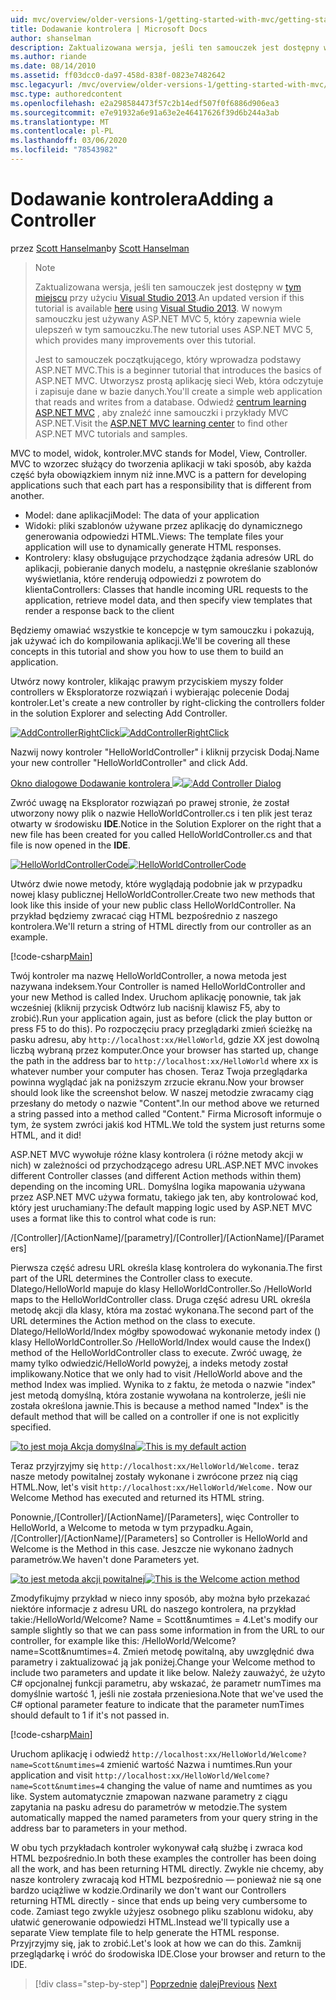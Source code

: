 ```yaml
---
uid: mvc/overview/older-versions-1/getting-started-with-mvc/getting-started-with-mvc-part2
title: Dodawanie kontrolera | Microsoft Docs
author: shanselman
description: Zaktualizowana wersja, jeśli ten samouczek jest dostępny w tym miejscu przy użyciu Visual Studio 2013. W nowym samouczku jest używany ASP.NET MVC 5, który zapewnia wiele ulepszeń w porównaniu do t...
ms.author: riande
ms.date: 08/14/2010
ms.assetid: ff03dcc0-da97-458d-838f-0823e7482642
msc.legacyurl: /mvc/overview/older-versions-1/getting-started-with-mvc/getting-started-with-mvc-part2
msc.type: authoredcontent
ms.openlocfilehash: e2a298584473f57c2b14edf507f0f6886d906ea3
ms.sourcegitcommit: e7e91932a6e91a63e2e46417626f39d6b244a3ab
ms.translationtype: MT
ms.contentlocale: pl-PL
ms.lasthandoff: 03/06/2020
ms.locfileid: "78543982"
---
```

# <a name="adding-a-controller"></a><span data-ttu-id="841f4-104">Dodawanie kontrolera</span><span class="sxs-lookup"><span data-stu-id="841f4-104">Adding a Controller</span></span>

<span data-ttu-id="841f4-105">przez [Scott Hanselman](https://github.com/shanselman)</span><span class="sxs-lookup"><span data-stu-id="841f4-105">by [Scott Hanselman](https://github.com/shanselman)</span></span>

> > [!NOTE]
> > <span data-ttu-id="841f4-106">Zaktualizowana wersja, jeśli ten samouczek jest dostępny w [tym miejscu](../../getting-started/introduction/getting-started.md) przy użyciu [Visual Studio 2013](https://my.visualstudio.com/Downloads?q=visual%20studio%202013).</span><span class="sxs-lookup"><span data-stu-id="841f4-106">An updated version if this tutorial is available [here](../../getting-started/introduction/getting-started.md) using [Visual Studio 2013](https://my.visualstudio.com/Downloads?q=visual%20studio%202013).</span></span> <span data-ttu-id="841f4-107">W nowym samouczku jest używany ASP.NET MVC 5, który zapewnia wiele ulepszeń w tym samouczku.</span><span class="sxs-lookup"><span data-stu-id="841f4-107">The new tutorial uses ASP.NET MVC 5, which provides many improvements over this tutorial.</span></span>
>
>
> <span data-ttu-id="841f4-108">Jest to samouczek początkującego, który wprowadza podstawy ASP.NET MVC.</span><span class="sxs-lookup"><span data-stu-id="841f4-108">This is a beginner tutorial that introduces the basics of ASP.NET MVC.</span></span> <span data-ttu-id="841f4-109">Utworzysz prostą aplikację sieci Web, która odczytuje i zapisuje dane w bazie danych.</span><span class="sxs-lookup"><span data-stu-id="841f4-109">You'll create a simple web application that reads and writes from a database.</span></span> <span data-ttu-id="841f4-110">Odwiedź [centrum learning ASP.NET MVC](../../../index.md) , aby znaleźć inne samouczki i przykłady MVC ASP.NET.</span><span class="sxs-lookup"><span data-stu-id="841f4-110">Visit the [ASP.NET MVC learning center](../../../index.md) to find other ASP.NET MVC tutorials and samples.</span></span>

<span data-ttu-id="841f4-111">MVC to model, widok, kontroler.</span><span class="sxs-lookup"><span data-stu-id="841f4-111">MVC stands for Model, View, Controller.</span></span> <span data-ttu-id="841f4-112">MVC to wzorzec służący do tworzenia aplikacji w taki sposób, aby każda część była obowiązkiem innym niż inne.</span><span class="sxs-lookup"><span data-stu-id="841f4-112">MVC is a pattern for developing applications such that each part has a responsibility that is different from another.</span></span>

- <span data-ttu-id="841f4-113">Model: dane aplikacji</span><span class="sxs-lookup"><span data-stu-id="841f4-113">Model: The data of your application</span></span>
- <span data-ttu-id="841f4-114">Widoki: pliki szablonów używane przez aplikację do dynamicznego generowania odpowiedzi HTML.</span><span class="sxs-lookup"><span data-stu-id="841f4-114">Views: The template files your application will use to dynamically generate HTML responses.</span></span>
- <span data-ttu-id="841f4-115">Kontrolery: klasy obsługujące przychodzące żądania adresów URL do aplikacji, pobieranie danych modelu, a następnie określanie szablonów wyświetlania, które renderują odpowiedzi z powrotem do klienta</span><span class="sxs-lookup"><span data-stu-id="841f4-115">Controllers: Classes that handle incoming URL requests to the application, retrieve model data, and then specify view templates that render a response back to the client</span></span>

<span data-ttu-id="841f4-116">Będziemy omawiać wszystkie te koncepcje w tym samouczku i pokazują, jak używać ich do kompilowania aplikacji.</span><span class="sxs-lookup"><span data-stu-id="841f4-116">We'll be covering all these concepts in this tutorial and show you how to use them to build an application.</span></span>

<span data-ttu-id="841f4-117">Utwórz nowy kontroler, klikając prawym przyciskiem myszy folder controllers w Eksploratorze rozwiązań i wybierając polecenie Dodaj kontroler.</span><span class="sxs-lookup"><span data-stu-id="841f4-117">Let's create a new controller by right-clicking the controllers folder in the solution Explorer and selecting Add Controller.</span></span>

<span data-ttu-id="841f4-118">[![AddControllerRightClick](getting-started-with-mvc-part2/_static/image2.png)](getting-started-with-mvc-part2/_static/image1.png)</span><span class="sxs-lookup"><span data-stu-id="841f4-118">[![AddControllerRightClick](getting-started-with-mvc-part2/_static/image2.png)](getting-started-with-mvc-part2/_static/image1.png)</span></span>

<span data-ttu-id="841f4-119">Nazwij nowy kontroler "HelloWorldController" i kliknij przycisk Dodaj.</span><span class="sxs-lookup"><span data-stu-id="841f4-119">Name your new controller "HelloWorldController" and click Add.</span></span>

<span data-ttu-id="841f4-120">[Okno dialogowe Dodawanie kontrolera ![](getting-started-with-mvc-part2/_static/image4.png)](getting-started-with-mvc-part2/_static/image3.png)</span><span class="sxs-lookup"><span data-stu-id="841f4-120">[![Add Controller Dialog](getting-started-with-mvc-part2/_static/image4.png)](getting-started-with-mvc-part2/_static/image3.png)</span></span>

<span data-ttu-id="841f4-121">Zwróć uwagę na Eksplorator rozwiązań po prawej stronie, że został utworzony nowy plik o nazwie HelloWorldController.cs i ten plik jest teraz otwarty w środowisku **IDE**.</span><span class="sxs-lookup"><span data-stu-id="841f4-121">Notice in the Solution Explorer on the right that a new file has been created for you called HelloWorldController.cs and that file is now opened in the **IDE**.</span></span>

<span data-ttu-id="841f4-122">[![HelloWorldControllerCode](getting-started-with-mvc-part2/_static/image6.png)](getting-started-with-mvc-part2/_static/image5.png)</span><span class="sxs-lookup"><span data-stu-id="841f4-122">[![HelloWorldControllerCode](getting-started-with-mvc-part2/_static/image6.png)](getting-started-with-mvc-part2/_static/image5.png)</span></span>

<span data-ttu-id="841f4-123">Utwórz dwie nowe metody, które wyglądają podobnie jak w przypadku nowej klasy publicznej HelloWorldController.</span><span class="sxs-lookup"><span data-stu-id="841f4-123">Create two new methods that look like this inside of your new public class HelloWorldController.</span></span> <span data-ttu-id="841f4-124">Na przykład będziemy zwracać ciąg HTML bezpośrednio z naszego kontrolera.</span><span class="sxs-lookup"><span data-stu-id="841f4-124">We'll return a string of HTML directly from our controller as an example.</span></span>

[!code-csharp[Main](getting-started-with-mvc-part2/samples/sample1.cs)]

<span data-ttu-id="841f4-125">Twój kontroler ma nazwę HelloWorldController, a nowa metoda jest nazywana indeksem.</span><span class="sxs-lookup"><span data-stu-id="841f4-125">Your Controller is named HelloWorldController and your new Method is called Index.</span></span> <span data-ttu-id="841f4-126">Uruchom aplikację ponownie, tak jak wcześniej (kliknij przycisk Odtwórz lub naciśnij klawisz F5, aby to zrobić).</span><span class="sxs-lookup"><span data-stu-id="841f4-126">Run your application again, just as before (click the play button or press F5 to do this).</span></span> <span data-ttu-id="841f4-127">Po rozpoczęciu pracy przeglądarki zmień ścieżkę na pasku adresu, aby `http://localhost:xx/HelloWorld`, gdzie XX jest dowolną liczbą wybraną przez komputer.</span><span class="sxs-lookup"><span data-stu-id="841f4-127">Once your browser has started up, change the path in the address bar to `http://localhost:xx/HelloWorld` where xx is whatever number your computer has chosen.</span></span> <span data-ttu-id="841f4-128">Teraz Twoja przeglądarka powinna wyglądać jak na poniższym zrzucie ekranu.</span><span class="sxs-lookup"><span data-stu-id="841f4-128">Now your browser should look like the screenshot below.</span></span> <span data-ttu-id="841f4-129">W naszej metodzie zwracamy ciąg przesłany do metody o nazwie "Content".</span><span class="sxs-lookup"><span data-stu-id="841f4-129">In our method above we returned a string passed into a method called "Content."</span></span> <span data-ttu-id="841f4-130">Firma Microsoft informuje o tym, że system zwróci jakiś kod HTML.</span><span class="sxs-lookup"><span data-stu-id="841f4-130">We told the system just returns some HTML, and it did!</span></span>

<span data-ttu-id="841f4-131">ASP.NET MVC wywołuje różne klasy kontrolera (i różne metody akcji w nich) w zależności od przychodzącego adresu URL.</span><span class="sxs-lookup"><span data-stu-id="841f4-131">ASP.NET MVC invokes different Controller classes (and different Action methods within them) depending on the incoming URL.</span></span> <span data-ttu-id="841f4-132">Domyślna logika mapowania używana przez ASP.NET MVC używa formatu, takiego jak ten, aby kontrolować kod, który jest uruchamiany:</span><span class="sxs-lookup"><span data-stu-id="841f4-132">The default mapping logic used by ASP.NET MVC uses a format like this to control what code is run:</span></span>

<span data-ttu-id="841f4-133">/[Controller]/[ActionName]/[parametry]</span><span class="sxs-lookup"><span data-stu-id="841f4-133">/[Controller]/[ActionName]/[Parameters]</span></span>

<span data-ttu-id="841f4-134">Pierwsza część adresu URL określa klasę kontrolera do wykonania.</span><span class="sxs-lookup"><span data-stu-id="841f4-134">The first part of the URL determines the Controller class to execute.</span></span> <span data-ttu-id="841f4-135">Dlatego/HelloWorld mapuje do klasy HelloWorldController.</span><span class="sxs-lookup"><span data-stu-id="841f4-135">So /HelloWorld maps to the HelloWorldController class.</span></span> <span data-ttu-id="841f4-136">Druga część adresu URL określa metodę akcji dla klasy, która ma zostać wykonana.</span><span class="sxs-lookup"><span data-stu-id="841f4-136">The second part of the URL determines the Action method on the class to execute.</span></span> <span data-ttu-id="841f4-137">Dlatego/HelloWorld/Index mógłby spowodować wykonanie metody index () klasy HelloWorldController.</span><span class="sxs-lookup"><span data-stu-id="841f4-137">So /HelloWorld/Index would cause the Index() method of the HelloWorldController class to execute.</span></span> <span data-ttu-id="841f4-138">Zwróć uwagę, że mamy tylko odwiedzić/HelloWorld powyżej, a indeks metody został implikowany.</span><span class="sxs-lookup"><span data-stu-id="841f4-138">Notice that we only had to visit /HelloWorld above and the method Index was implied.</span></span> <span data-ttu-id="841f4-139">Wynika to z faktu, że metoda o nazwie "index" jest metodą domyślną, która zostanie wywołana na kontrolerze, jeśli nie została określona jawnie.</span><span class="sxs-lookup"><span data-stu-id="841f4-139">This is because a method named "Index" is the default method that will be called on a controller if one is not explicitly specified.</span></span>

<span data-ttu-id="841f4-140">[![to jest moja Akcja domyślna](getting-started-with-mvc-part2/_static/image8.png)](getting-started-with-mvc-part2/_static/image7.png)</span><span class="sxs-lookup"><span data-stu-id="841f4-140">[![This is my default action](getting-started-with-mvc-part2/_static/image8.png)](getting-started-with-mvc-part2/_static/image7.png)</span></span>

<span data-ttu-id="841f4-141">Teraz przyjrzyjmy się `http://localhost:xx/HelloWorld/Welcome.` teraz nasze metody powitalnej zostały wykonane i zwrócone przez nią ciąg HTML.</span><span class="sxs-lookup"><span data-stu-id="841f4-141">Now, let's visit `http://localhost:xx/HelloWorld/Welcome.` Now our Welcome Method has executed and returned its HTML string.</span></span>

<span data-ttu-id="841f4-142">Ponownie,/[Controller]/[ActionName]/[Parameters], więc Controller to HelloWorld, a Welcome to metoda w tym przypadku.</span><span class="sxs-lookup"><span data-stu-id="841f4-142">Again, /[Controller]/[ActionName]/[Parameters] so Controller is HelloWorld and Welcome is the Method in this case.</span></span> <span data-ttu-id="841f4-143">Jeszcze nie wykonano żadnych parametrów.</span><span class="sxs-lookup"><span data-stu-id="841f4-143">We haven't done Parameters yet.</span></span>

<span data-ttu-id="841f4-144">[![to jest metoda akcji powitalnej](getting-started-with-mvc-part2/_static/image10.png)](getting-started-with-mvc-part2/_static/image9.png)</span><span class="sxs-lookup"><span data-stu-id="841f4-144">[![This is the Welcome action method](getting-started-with-mvc-part2/_static/image10.png)](getting-started-with-mvc-part2/_static/image9.png)</span></span>

<span data-ttu-id="841f4-145">Zmodyfikujmy przykład w nieco inny sposób, aby można było przekazać niektóre informacje z adresu URL do naszego kontrolera, na przykład takie:/HelloWorld/Welcome? Name = Scott&amp;numtimes = 4.</span><span class="sxs-lookup"><span data-stu-id="841f4-145">Let's modify our sample slightly so that we can pass some information in from the URL to our controller, for example like this: /HelloWorld/Welcome?name=Scott&amp;numtimes=4.</span></span> <span data-ttu-id="841f4-146">Zmień metodę powitalną, aby uwzględnić dwa parametry i zaktualizować ją jak poniżej.</span><span class="sxs-lookup"><span data-stu-id="841f4-146">Change your Welcome method to include two parameters and update it like below.</span></span> <span data-ttu-id="841f4-147">Należy zauważyć, że użyto C# opcjonalnej funkcji parametru, aby wskazać, że parametr numTimes ma domyślnie wartość 1, jeśli nie została przeniesiona.</span><span class="sxs-lookup"><span data-stu-id="841f4-147">Note that we've used the C# optional parameter feature to indicate that the parameter numTimes should default to 1 if it's not passed in.</span></span>

[!code-csharp[Main](getting-started-with-mvc-part2/samples/sample2.cs)]

<span data-ttu-id="841f4-148">Uruchom aplikację i odwiedź `http://localhost:xx/HelloWorld/Welcome?name=Scott&numtimes=4` zmienić wartość Nazwa i numtimes.</span><span class="sxs-lookup"><span data-stu-id="841f4-148">Run your application and visit `http://localhost:xx/HelloWorld/Welcome?name=Scott&numtimes=4` changing the value of name and numtimes as you like.</span></span> <span data-ttu-id="841f4-149">System automatycznie zmapowan nazwane parametry z ciągu zapytania na pasku adresu do parametrów w metodzie.</span><span class="sxs-lookup"><span data-stu-id="841f4-149">The system automatically mapped the named parameters from your query string in the address bar to parameters in your method.</span></span>

<span data-ttu-id="841f4-150">W obu tych przykładach kontroler wykonywał całą służbę i zwraca kod HTML bezpośrednio.</span><span class="sxs-lookup"><span data-stu-id="841f4-150">In both these examples the controller has been doing all the work, and has been returning HTML directly.</span></span> <span data-ttu-id="841f4-151">Zwykle nie chcemy, aby nasze kontrolery zwracają kod HTML bezpośrednio — ponieważ nie są one bardzo uciążliwe w kodzie.</span><span class="sxs-lookup"><span data-stu-id="841f4-151">Ordinarily we don't want our Controllers returning HTML directly - since that ends up being very cumbersome to code.</span></span> <span data-ttu-id="841f4-152">Zamiast tego zwykle użyjesz osobnego pliku szablonu widoku, aby ułatwić generowanie odpowiedzi HTML.</span><span class="sxs-lookup"><span data-stu-id="841f4-152">Instead we'll typically use a separate View template file to help generate the HTML response.</span></span> <span data-ttu-id="841f4-153">Przyjrzyjmy się, jak to zrobić.</span><span class="sxs-lookup"><span data-stu-id="841f4-153">Let's look at how we can do this.</span></span> <span data-ttu-id="841f4-154">Zamknij przeglądarkę i wróć do środowiska IDE.</span><span class="sxs-lookup"><span data-stu-id="841f4-154">Close your browser and return to the IDE.</span></span>

> [!div class="step-by-step"]
> <span data-ttu-id="841f4-155">[Poprzednie](getting-started-with-mvc-part1.md)
> [dalej](getting-started-with-mvc-part3.md)</span><span class="sxs-lookup"><span data-stu-id="841f4-155">[Previous](getting-started-with-mvc-part1.md)
[Next](getting-started-with-mvc-part3.md)</span></span>
